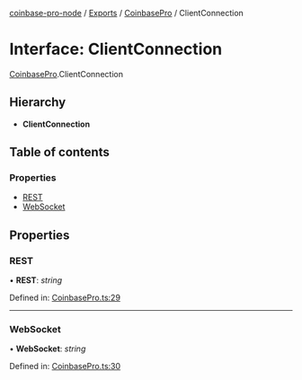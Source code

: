 [coinbase-pro-node](../README.md) / [Exports](../modules.md) / [CoinbasePro](../modules/coinbasepro.md) / ClientConnection

# Interface: ClientConnection

[CoinbasePro](../modules/coinbasepro.md).ClientConnection

## Hierarchy

- **ClientConnection**

## Table of contents

### Properties

- [REST](coinbasepro.clientconnection.md#rest)
- [WebSocket](coinbasepro.clientconnection.md#websocket)

## Properties

### REST

• **REST**: _string_

Defined in: [CoinbasePro.ts:29](https://github.com/bennycode/coinbase-pro-node/blob/3350621/src/CoinbasePro.ts#L29)

---

### WebSocket

• **WebSocket**: _string_

Defined in: [CoinbasePro.ts:30](https://github.com/bennycode/coinbase-pro-node/blob/3350621/src/CoinbasePro.ts#L30)

